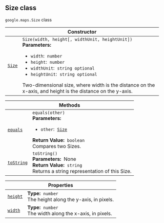 
<devsite-heading text=" Size class" for="Size" level="h2" link="" toc="" back-to-top=""><h2 id="Size" is-upgraded="">Size class</h2></devsite-heading>
<p>
<code translate="no" dir="ltr"><span itemprop="path">google.maps</span>.<span itemprop="name">Size</span></code>
class
</p>
<div class="devsite-table-wrapper"><table class="constructors responsive" summary="class Size - Constructor">
<thead>
<tr><th colspan="2" id="Size.constructor">Constructor</th>
</tr></thead>
<tbody>
<tr>
<td><code translate="no" dir="ltr"><a class="secret-link" href="#Size.constructor"><span>Size</span></a></code></td>
<td><div><code translate="no" dir="ltr">Size(width, height[, widthUnit, heightUnit])</code></div>
<div class="desc"><strong>Parameters:</strong>&nbsp; <ul>
<li><code translate="no" dir="ltr">width</code>:&nbsp; <code translate="no" dir="ltr">number</code></li>
<li><code translate="no" dir="ltr">height</code>:&nbsp; <code translate="no" dir="ltr">number</code></li>
<li><code translate="no" dir="ltr">widthUnit</code>:&nbsp; <code translate="no" dir="ltr">string <span class="optional-type-annotation">optional</span></code></li>
<li><code translate="no" dir="ltr">heightUnit</code>:&nbsp; <code translate="no" dir="ltr">string <span class="optional-type-annotation">optional</span></code></li>
</ul></div>
<div class="desc">Two-dimensional size, where width is the distance on the x-axis, and height is the distance on the y-axis.</div></td>
</tr>
</tbody>
</table></div>
<div class="devsite-table-wrapper"><table class="methods responsive" summary="class Size - Methods">
<thead>
<tr><th colspan="2">Methods</th>
</tr></thead>
<tbody>
<tr id="Size.equals">
<td itemprop="property"><code translate="no" dir="ltr"><a class="secret-link" href="#Size.equals"><span>equals</span></a></code></td>
<td><div><code translate="no" dir="ltr">equals(other)</code></div>
<div class="desc"><strong>Parameters:</strong>&nbsp; <ul>
<li><code translate="no" dir="ltr">other</code>:&nbsp; <code translate="no" dir="ltr"><a href="Size.md">Size</a></code></li>
</ul></div>
<div class="desc"><strong>Return Value:</strong>&nbsp; <code translate="no" dir="ltr">boolean</code></div>
<div class="desc">Compares two Sizes.</div></td>
</tr>
<tr id="Size.toString">
<td itemprop="property"><code translate="no" dir="ltr"><a class="secret-link" href="#Size.toString"><span>toString</span></a></code></td>
<td><div><code translate="no" dir="ltr">toString()</code></div>
<div class="desc"><strong>Parameters:</strong>&nbsp; None</div>
<div class="desc"><strong>Return Value:</strong>&nbsp; <code translate="no" dir="ltr">string</code></div>
<div class="desc">Returns a string representation of this Size.</div></td>
</tr>
</tbody>
</table></div>
<div class="devsite-table-wrapper"><table class="properties responsive" summary="class Size - Properties">
<thead>
<tr><th colspan="2">Properties</th>
</tr></thead>
<tbody>
<tr id="Size.height">
<td itemprop="property"><code translate="no" dir="ltr"><a class="secret-link" href="#Size.height"><span>height</span></a></code></td>
<td><div><strong>Type:</strong>&nbsp; <code translate="no" dir="ltr">number</code></div>
<div class="desc">The height along the y-axis, in pixels.</div></td>
</tr>
<tr id="Size.width">
<td itemprop="property"><code translate="no" dir="ltr"><a class="secret-link" href="#Size.width"><span>width</span></a></code></td>
<td><div><strong>Type:</strong>&nbsp; <code translate="no" dir="ltr">number</code></div>
<div class="desc">The width along the x-axis, in pixels.</div></td>
</tr>
</tbody>
</table></div>
